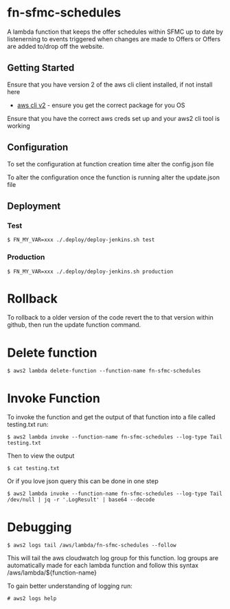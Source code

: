 # fn-sfmc-schedules 

A lambda function that keeps the offer schedules within SFMC up to date by listenerning to events triggered when 
changes are made to Offers or Offers are added to/drop off the website.

## Getting Started

Ensure that you have version 2 of the aws cli client installed, if not install here
* [aws cli v2](https://docs.aws.amazon.com/cli/latest/userguide/install-cliv2-linux-mac.html) - ensure you get the correct package for you OS 

Ensure that you have the correct aws creds set up and your aws2 cli tool is working

## Configuration

To set the configuration at function creation time alter the config.json file

To alter the configuration once the function is running alter the update.json file

## Deployment

### Test

```
$ FN_MY_VAR=xxx ./.deploy/deploy-jenkins.sh test
```

### Production

```
$ FN_MY_VAR=xxx ./.deploy/deploy-jenkins.sh production
```

# Rollback

To rollback to a older version of the code revert the to that version within github, then run the update function command.

# Delete function

```
$ aws2 lambda delete-function --function-name fn-sfmc-schedules
```

# Invoke Function

To invoke the function and get the output of that function into a file called testing.txt run:

```
$ aws2 lambda invoke --function-name fn-sfmc-schedules --log-type Tail testing.txt
```

Then to view the output

```
$ cat testing.txt
```

Or if you love json query this can be done in one step

```
$ aws2 lambda invoke --function-name fn-sfmc-schedules --log-type Tail /dev/null | jq -r '.LogResult' | base64 --decode
```

# Debugging

```
$ aws2 logs tail /aws/lambda/fn-sfmc-schedules --follow
```

This will tail the aws cloudwatch log group for this function.
log groups are automatically made for each lambda function and follow this syntax /aws/lambda/${function-name}

To gain better understanding of logging run:

```
# aws2 logs help
```
